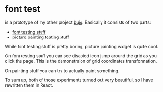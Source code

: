 # font test
is a prototype of my other project [bujo](https://github.com/notTGY/bujo-web).
Basically it consists of two parts:
* [font testing stuff](https://nottgy.github.io/einstain/font-test/book.html)
* [picture painting testing stuff](https://nottgy.github.io/einstain/font-test/painting.html)

While font testing stuff is pretty boring, picture painting widget is quite cool.

On font testing stuff you can see disabled icon jump around the grid as you click the page.
This is the demonstraion of grid coordinates transformation.

On painting stuff you can try to actually paint something.

To sum up, both of those experiments turned out very beautiful, so I have rewritten them in React.
